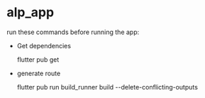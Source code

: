 # alp_app

run these commands before running the app:

* Get dependencies

  flutter pub get

* generate route

  flutter pub run build_runner build --delete-conflicting-outputs
